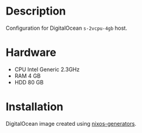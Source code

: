 # Description

Configuration for DigitalOcean `s-2vcpu-4gb` host.

# Hardware

* CPU Intel Generic 2.3GHz
* RAM 4 GB
* HDD 80 GB

# Installation

DigitalOcean image created using [nixos-generators](https://github.com/nix-community/nixos-generators).
